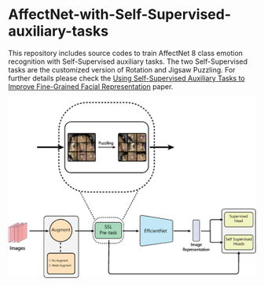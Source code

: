 # AffectNet-with-Self-Supervised-auxiliary-tasks
This repository includes source codes to train AffectNet 8 class emotion recognition with Self-Supervised auxiliary tasks.
The two Self-Supervised tasks are the customized version of Rotation and Jigsaw Puzzling.
For further details please check the [Using Self-Supervised Auxiliary Tasks to Improve Fine-Grained Facial Representation](https://arxiv.org/abs/2105.06421) paper.

![](2.png)
